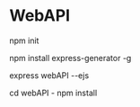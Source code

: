 # WebAPI

npm init

npm install express-generator -g

express webAPI --ejs

cd webAPI - npm install




